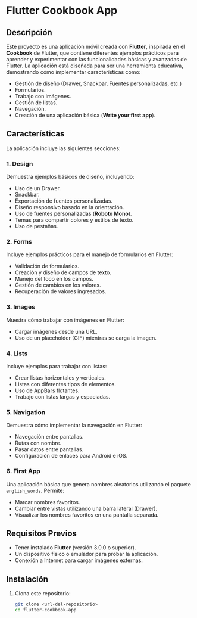 # Flutter Cookbook App

## Descripción

Este proyecto es una aplicación móvil creada con **Flutter**, inspirada en el **Cookbook** de Flutter, que contiene diferentes ejemplos prácticos para aprender y experimentar con las funcionalidades básicas y avanzadas de Flutter. La aplicación está diseñada para ser una herramienta educativa, demostrando cómo implementar características como:

- Gestión de diseño (Drawer, Snackbar, Fuentes personalizadas, etc.)
- Formularios.
- Trabajo con imágenes.
- Gestión de listas.
- Navegación.
- Creación de una aplicación básica (**Write your first app**).

## Características

La aplicación incluye las siguientes secciones:

### **1. Design**
Demuestra ejemplos básicos de diseño, incluyendo:
- Uso de un Drawer.
- Snackbar.
- Exportación de fuentes personalizadas.
- Diseño responsivo basado en la orientación.
- Uso de fuentes personalizadas (**Roboto Mono**).
- Temas para compartir colores y estilos de texto.
- Uso de pestañas.

### **2. Forms**
Incluye ejemplos prácticos para el manejo de formularios en Flutter:
- Validación de formularios.
- Creación y diseño de campos de texto.
- Manejo del foco en los campos.
- Gestión de cambios en los valores.
- Recuperación de valores ingresados.

### **3. Images**
Muestra cómo trabajar con imágenes en Flutter:
- Cargar imágenes desde una URL.
- Uso de un placeholder (GIF) mientras se carga la imagen.

### **4. Lists**
Incluye ejemplos para trabajar con listas:
- Crear listas horizontales y verticales.
- Listas con diferentes tipos de elementos.
- Uso de AppBars flotantes.
- Trabajo con listas largas y espaciadas.

### **5. Navigation**
Demuestra cómo implementar la navegación en Flutter:
- Navegación entre pantallas.
- Rutas con nombre.
- Pasar datos entre pantallas.
- Configuración de enlaces para Android e iOS.

### **6. First App**
Una aplicación básica que genera nombres aleatorios utilizando el paquete `english_words`. Permite:
- Marcar nombres favoritos.
- Cambiar entre vistas utilizando una barra lateral (Drawer).
- Visualizar los nombres favoritos en una pantalla separada.

## Requisitos Previos

- Tener instalado **Flutter** (versión 3.0.0 o superior).
- Un dispositivo físico o emulador para probar la aplicación.
- Conexión a Internet para cargar imágenes externas.

## Instalación

1. Clona este repositorio:
   ```bash
   git clone <url-del-repositorio>
   cd flutter-cookbook-app
